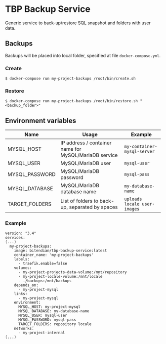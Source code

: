 # TBP Backup Service
Generic service to back-up/restore SQL snapshot and folders with user data.

## Backups
Backups will be placed into local folder, specified at file ```docker-compose.yml```.

### Create
```
$ docker-compose run my-project-backups /root/bin/create.sh
```

### Restore
```
$ docker-compose run my-project-backups /root/bin/restore.sh "<backup_folder>"
```

## Environment variables
| Name           | Usage                                                 | Example                          |
|----------------|-------------------------------------------------------|----------------------------------|
| MYSQL_HOST     | IP address / container name for MySQL/MariaDB service | ```my-container-mysql-server```  |
| MYSQL_USER     | MySQL/MariaDB user                                    | ```mysql-user```                 |
| MYSQL_PASSWORD | MySQL/MariaDB password                                | ```mysql-pass```                 |
| MYSQL_DATABASE | MySQL/MariaDB database name                           | ```my-database-name```           |
| TARGET_FOLDERS | List of folders to back-up, separated by spaces       | ```uploads locale user-images``` |

### Example
```
version: "3.4"
services:
(...)
  my-project-backups:
    image: bitendian/tbp-backup-service:latest
    container_name: 'my-project-backups'
    labels:
      - traefik.enable=false
    volumes:
      - my-project-projects-data-volume:/mnt/repository
      - my-project-locale-volume:/mnt/locale
      - ./backups:/mnt/backups
    depends_on:
      - my-project-mysql
    links:
      - my-project-mysql
    environment:
      MYSQL_HOST: my-project-mysql
      MYSQL_DATABASE: my-database-name
      MYSQL_USER: mysql-user
      MYSQL_PASSWORD: mysql-pass
      TARGET_FOLDERS: repository locale
    networks:
      - my-project-internal
(...)
```
